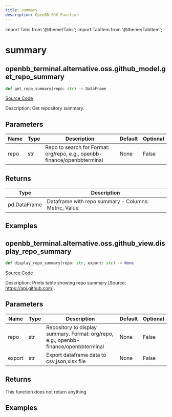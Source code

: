 ```yaml
---
title: summary
description: OpenBB SDK Function
---
```


import Tabs from '@theme/Tabs';
import TabItem from '@theme/TabItem';

# summary

<Tabs>
<TabItem value="model" label="Model" default>

## openbb_terminal.alternative.oss.github_model.get_repo_summary

```python title='openbb_terminal/alternative/oss/github_model.py'
def get_repo_summary(repo: str) -> DataFrame
```
[Source Code](https://github.com/OpenBB-finance/OpenBBTerminal/tree/main/openbb_terminal/alternative/oss/github_model.py#L179)

Description: Get repository summary.

## Parameters

| Name | Type | Description | Default | Optional |
| ---- | ---- | ----------- | ------- | -------- |
| repo | str | Repo to search for Format: org/repo, e.g., openbb-finance/openbbterminal | None | False |

## Returns

| Type | Description |
| ---- | ----------- |
| pd.DataFrame | Dataframe with repo summary - Columns: Metric, Value |

## Examples



</TabItem>
<TabItem value="view" label="View">

## openbb_terminal.alternative.oss.github_view.display_repo_summary

```python title='openbb_terminal/alternative/oss/github_view.py'
def display_repo_summary(repo: str, export: str) -> None
```
[Source Code](https://github.com/OpenBB-finance/OpenBBTerminal/tree/main/openbb_terminal/alternative/oss/github_view.py#L123)

Description: Prints table showing repo summary [Source: https://api.github.com].

## Parameters

| Name | Type | Description | Default | Optional |
| ---- | ---- | ----------- | ------- | -------- |
| repo | str | Repository to display summary. Format: org/repo, e.g., openbb-finance/openbbterminal | None | False |
| export | str | Export dataframe data to csv,json,xlsx file | None | False |

## Returns

This function does not return anything

## Examples



</TabItem>
</Tabs>